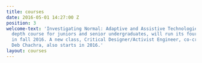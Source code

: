 ```yaml
---
title: courses
date: 2016-05-01 14:27:00 Z
position: 3
welcome-text: 'Investigating Normal: Adaptive and Assistive Technologies, a design
  depth course for juniors and senior undergraduates, will run its fourth session
  in fall 2016. A new class, Critical Designer/Activist Engineer, co-created with
  Deb Chachra, also starts in 2016.'
layout: courses
---
```


